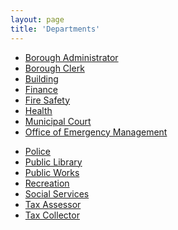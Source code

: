 ```yaml
---
layout: page
title: 'Departments'
---
```


<style>
.page-content ul {
  float: left;
  font-size: 150%;
  line-height: 2;
  margin-right: 100px;
}
</style>

<ul>
  <li><a href="borough-administrator/">Borough Administrator</a></li>
  <li><a href="borough-clerk/">Borough Clerk</a></li>
  <li><a href="building/">Building</a></li>
  <li><a href="finance/">Finance</a></li>
  <li><a href="fire-safety/">Fire Safety</a></li>
  <li><a href="health/">Health</a></li>
  <li><a href="municipal-court/">Municipal Court</a></li>
  <li><a href="oem/">Office of Emergency Management</a></li>
</ul>
<ul>
  <li><a href="police/">Police</a></li>
  <li><a href="public-library/">Public Library</a></li>
  <li><a href="public-works/">Public Works</a></li>
  <li><a href="recreation/">Recreation</a></li>
  <li><a href="social-services/">Social Services</a></li>
  <li><a href="tax-assessor/">Tax Assessor</a></li>
  <li><a href="tax-collector/">Tax Collector</a></li>
</ul>
